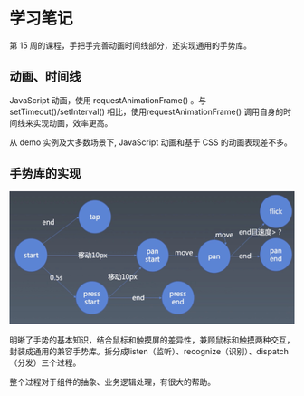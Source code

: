 # 学习笔记
第 15 周的课程，手把手完善动画时间线部分，还实现通用的手势库。


## 动画、时间线

JavaScript 动画，使用 requestAnimationFrame() 。与 setTimeout()/setInterval() 相比，使用requestAnimationFrame() 调用自身的时间线来实现动画，效率更高。

从 demo 实例及大多数场景下, JavaScript 动画和基于 CSS 的动画表现差不多。


## 手势库的实现
![手势基本知识](./gesture.png)

明晰了手势的基本知识，结合鼠标和触摸屏的差异性，兼顾鼠标和触摸两种交互，封装成通用的兼容手势库。拆分成listen（监听）、recognize（识别）、dispatch（分发）三个过程。

整个过程对于组件的抽象、业务逻辑处理，有很大的帮助。

